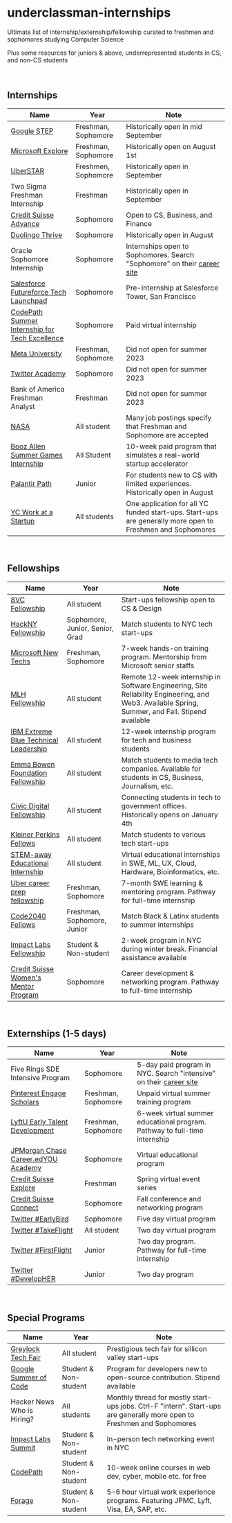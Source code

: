 # underclassman-internships 

Ultimate list of internship/externship/fellowship curated to freshmen and sophomores studying Computer Science

Plus some resources for juniors & above, underrepresented students in CS, and non-CS students

<br/>

## Internships

| Name | Year | Note |
| ---- | ---- | ---- |
| [Google STEP](https://buildyourfuture.withgoogle.com/programs/step) | Freshman, Sophomore | Historically open in mid September |
| [Microsoft Explore](https://careers.microsoft.com/students/us/en/usexploremicrosoftprogram) | Freshman, Sophomore | Historically open on August 1st |
| [UberSTAR](https://www.uber.com/us/en/careers/teams/university/) | Freshmen, Sophomore | Historically open in September |
| Two Sigma Freshman Internship | Freshman | Historically open in September |
| [Credit Suisse Advance](https://www.credit-suisse.com/careers/en/students/internships.html) | Sophomore | Open to CS, Business, and Finance |
| [Duolingo Thrive](https://blog.duolingo.com/duolingo-thrive-intern-program/) | Sophomore | Historically open in August |
| Oracle Sophomore Internship | Sophomore | Internships open to Sophomores. Search "Sophomore" on their [career site](https://www.oracle.com/corporate/careers/students-grads/internships/) |
| [Salesforce Futureforce Tech Launchpad](https://info.codepath.org/futureforce-tech-launchpad-salesforce-and-codepath) | Sophomore | Pre-internship at Salesforce Tower, San Francisco |
| [CodePath Summer Internship for Tech Excellence](https://info.codepath.org/codepath-summer-internship-for-tech-excellence-site) | Sophomore | Paid virtual internship |
| [Meta University](https://www.metacareers.com/careerprograms/pathways/metauniversity) | Freshman, Sophomore | Did not open for summer 2023 |
| [Twitter Academy](https://careers.twitter.com/en/early-career.html) | Sophomore | Did not open for summer 2023 |
| Bank of America Freshman Analyst | Freshman | Did not open for summer 2023 |
| [NASA](https://intern.nasa.gov/) | All student | Many job postings specify that Freshman and Sophomore are accepted | 
| [Booz Allen Summer Games Internship](https://www.boozallen.com/careers/university-talent/booz-allen-summer-games.html) | All Student | 10-week paid program that simulates a real-world startup accelerator |
| [Palantir Path](https://www.palantir.com/careers/students/path/) | Junior | For students new to CS with limited experiences. Historically open in August |
| [YC Work at a Startup](https://www.workatastartup.com/) | All students | One application for all YC funded start-ups. Start-ups are generally more open to Freshmen and Sophomores |

<br/>

## Fellowships

| Name | Year | Note |
| ---- | ---- | ---- |
| [8VC Fellowship](https://www.8vc.com/fellowships) | All student | Start-ups fellowship open to CS & Design |
| [HackNY Fellowship](https://hackny.org/fellows-program) | Sophomore, Junior, Senior, Grad | Match students to NYC tech start-ups |
| [Microsoft New Techs](https://newtechnologists.com/) | Freshman, Sophomore | 7-week hands-on training program. Mentorship from Microsoft senior staffs |
| [MLH Fellowship](https://fellowship.mlh.io/) | All student | Remote 12-week internship in Software Engineering, Site Reliability Engineering, and Web3. Available Spring, Summer, and Fall. Stipend available |
| [IBM Extreme Blue Technical Leadership](https://www.ibm.com/employment/extremeblue/index.html) | All student | 12-week internship program for tech and business students |
| [Emma Bowen Foundation Fellowship](https://www.emmabowenfoundation.org/apply) | All student | Match students to media tech companies. Available for students in CS, Business, Journalism, etc. | 
| [Civic Digital Fellowship](https://www.codingitforward.com/summer-fellowships) | All student | Connecting students in tech to government offices. Historically opens on January 4th |
| [Kleiner Perkins Fellows](https://fellows.kleinerperkins.com/) | All student | Match students to various tech start-ups |
| [STEM-away Educational Internship](https://stemaway.com/apply) | All student | Virtual educational internships in SWE, ML, UX, Cloud, Hardware, Bioinformatics, etc. |
| [Uber career prep fellowship](https://www.uber.com/us/en/careers/teams/university/) | Freshman, Sophomore | 7-month SWE learning & mentoring program. Pathway for full-time internship |
| [Code2040 Fellows](https://www.code2040.org/fellows-program) | Freshman, Sophomore, Junior | Match Black & Latinx students to summer internships |
| [Impact Labs Fellowship](https://www.impactlabs.io/fellowship) | Student & Non-student | 2-week program in NYC during winter break. Financial assistance available |
| [Credit Suisse Women's Mentor Program](https://www.credit-suisse.com/careers/en/students/internships.html) | Sophomore | Career development & networking program. Pathway to full-time internship |

<br/>

## Externships (1-5 days)

| Name | Year | Note |
| ---- | ---- | ---- |
| Five Rings SDE Intensive Program | Sophomore | 5-day paid program in NYC. Search "intensive" on their [career site](https://fiverings.avature.net/careers) |
| [Pinterest Engage Scholars](https://www.pinterestcareers.com/early-career/apprenticeship-development-programs/) | Freshman, Sophomore | Unpaid virtual summer training program |
| [LyftU Early Talent Development](https://www.lyft.com/careers/early-talent) | Freshman, Sophomore | 6-week virtual summer educational program. Pathway to full-time internship |
| [JPMorgan Chase Career.edYOU Academy](https://careers.jpmorgan.com/global/en/students/programs/career-edyou) | Sophomore | Virtual educational program |
| [Credit Suisse Explore](https://www.credit-suisse.com/careers/en/students/internships.html) | Freshman | Spring virtual event series |
| [Credit Suisse Connect](https://www.credit-suisse.com/careers/en/students/internships.html) | Sophomore | Fall conference and networking program |
| [Twitter #EarlyBird](https://careers.twitter.com/en/early-career.html) | Sophomore | Five day virtual program |
| [Twitter #TakeFlight](https://careers.twitter.com/en/early-career.html) | All student | Two day virtual program |
| [Twitter #FirstFlight](https://careers.twitter.com/en/early-career.html) | Junior | Two day program. Pathway for full-time internship |
| [Twitter #DevelopHER](https://careers.twitter.com/en/early-career.html) | Junior | Two day program |

<br/>

## Special Programs

| Name | Year | Note |
| ---- | ---- | ---- |
| [Greylock Tech Fair](https://greylock.com/university-programs/) | All student | Prestigious tech fair for sillicon valley start-ups |
| [Google Summer of Code](https://summerofcode.withgoogle.com/) | Student & Non-student | Program for developers new to open-source contribution. Stipend available |
| Hacker News Who is Hiring? | All students | Monthly thread for mostly start-ups jobs. Ctrl-F "intern". Start-ups are generally more open to Freshmen and Sophomores |
| [Impact Labs Summit](https://www.impactlabs.io/summit) | Student & Non-student | In-person tech networking event in NYC |
| [CodePath](https://www.codepath.org/courses) | Student & Non-student | 10-week online courses in web dev, cyber, mobile etc. for free |
| [Forage](https://www.theforage.com/) | Student & Non-student | 5-6 hour virtual work experience programs. Featuring JPMC, Lyft, Visa, EA, SAP, etc. |
